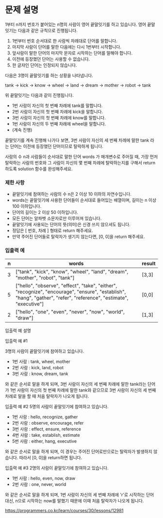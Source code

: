 # 문제 설명

1부터 n까지 번호가 붙어있는 n명의 사람이 영어 끝말잇기를 하고 있습니다. 영어 끝말잇기는 다음과 같은 규칙으로 진행됩니다.

1. 1번부터 번호 순서대로 한 사람씩 차례대로 단어를 말합니다.
2. 마지막 사람이 단어를 말한 다음에는 다시 1번부터 시작합니다.
3. 앞사람이 말한 단어의 마지막 문자로 시작하는 단어를 말해야 합니다.
4. 이전에 등장했던 단어는 사용할 수 없습니다.
5. 한 글자인 단어는 인정되지 않습니다.

다음은 3명이 끝말잇기를 하는 상황을 나타냅니다.

tank → kick → know → wheel → land → dream → mother → robot → tank

위 끝말잇기는 다음과 같이 진행됩니다.

+ 1번 사람이 자신의 첫 번째 차례에 tank를 말합니다.
+ 2번 사람이 자신의 첫 번째 차례에 kick을 말합니다.
+ 3번 사람이 자신의 첫 번째 차례에 know를 말합니다.
+ 1번 사람이 자신의 두 번째 차례에 wheel을 말합니다.
+ (계속 진행)

끝말잇기를 계속 진행해 나가다 보면, 3번 사람이 자신의 세 번째 차례에 말한 tank 라는 단어는 이전에 등장했던 단어이므로 탈락하게 됩니다.

사람의 수 n과 사람들이 순서대로 말한 단어 words 가 매개변수로 주어질 때, 가장 먼저 탈락하는 사람의 번호와 그 사람이 자신의 몇 번째 차례에 탈락하는지를 구해서 return 하도록 solution 함수를 완성해주세요.

### 제한 사항

+ 끝말잇기에 참여하는 사람의 수 n은 2 이상 10 이하의 자연수입니다.
+ words는 끝말잇기에 사용한 단어들이 순서대로 들어있는 배열이며, 길이는 n 이상 100 이하입니다.
+ 단어의 길이는 2 이상 50 이하입니다.
+ 모든 단어는 알파벳 소문자로만 이루어져 있습니다.
+ 끝말잇기에 사용되는 단어의 뜻(의미)은 신경 쓰지 않으셔도 됩니다.
+ 정답은 [ 번호, 차례 ] 형태로 return 해주세요.
+ 만약 주어진 단어들로 탈락자가 생기지 않는다면, [0, 0]을 return 해주세요.

### 입출력 예

| n	| words	| result | 
|---|---|---|
| 3	| ["tank", "kick", "know", "wheel", "land", "dream", "mother", "robot", "tank"]	| [3,3] | 
| 5	| ["hello", "observe", "effect", "take", "either", "recognize", "encourage", "ensure", "establish", "hang", "gather", "refer", "reference", "estimate", "executive"]	| [0,0] | 
| 2	| ["hello", "one", "even", "never", "now", "world", "draw"]	| [1,3] | 

입출력 예 설명 

입출력 예 #1

3명의 사람이 끝말잇기에 참여하고 있습니다.

+ 1번 사람 : tank, wheel, mother
+ 2번 사람 : kick, land, robot
+ 3번 사람 : know, dream, tank

와 같은 순서로 말을 하게 되며, 3번 사람이 자신의 세 번째 차례에 말한 tank라는 단어가 1번 사람이 자신의 첫 번째 차례에 말한 tank와 같으므로 3번 사람이 자신의 세 번째 차례로 말을 할 때 처음 탈락자가 나오게 됩니다.

입출력 예 #2
5명의 사람이 끝말잇기에 참여하고 있습니다.

+ 1번 사람 : hello, recognize, gather
+ 2번 사람 : observe, encourage, refer
+ 3번 사람 : effect, ensure, reference
+ 4번 사람 : take, establish, estimate
+ 5번 사람 : either, hang, executive

와 같은 순서로 말을 하게 되며, 이 경우는 주어진 단어로만으로는 탈락자가 발생하지 않습니다. 따라서 [0, 0]을 return하면 됩니다.

입출력 예 #3
2명의 사람이 끝말잇기에 참여하고 있습니다.

+ 1번 사람 : hello, even, now, draw
+ 2번 사람 : one, never, world

와 같은 순서로 말을 하게 되며, 1번 사람이 자신의 세 번째 차례에 'r'로 시작하는 단어 대신, n으로 시작하는 now를 말했기 때문에 이때 처음 탈락자가 나오게 됩니다.

https://programmers.co.kr/learn/courses/30/lessons/12981
